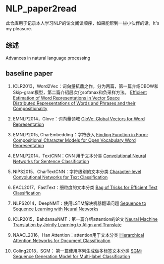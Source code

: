 # NLP_paper2read
此仓库用于记录本人学习NLP的论文阅读顺序，如果能帮到一些小伙伴的话，It's my pleasure.

## 综述
Advances in natural language processing  

## baseline paper
1. ICLR2013，Word2Vec：词向量抗鼎之作，分为两篇，第一篇介绍CBOW和Skip-gram模型，第二篇介绍层次化softmax和负采样方法。
   [Efficient Estimation of Word Representations in Vector Space](https://arxiv.org/abs/1301.3781)  
   [Distributed Representations of Words and Phrases and their Compositionality](https://arxiv.org/pdf/1310.4546.pdf)
   
3. EMNLP2014，Glove：词向量领域
   [GloVe: Global Vectors for Word Representation](https://scholar.google.com/scholar?q=GloVe:+Global+Vectors+for+Word+Representation&hl=zh-CN&as_sdt=0&as_vis=1&oi=scholart)
   
5. EMNLP2015, CharEmbedding：字符嵌入
   [Finding Function in Form: Compositional Character Models for Open Vocabulary Word Representation](https://arxiv.org/abs/1508.02096)
   
7. EMNLP2014，TextCNN：CNN 用于文本分类
   [Convolutional Neural Networks for Sentence Classification](https://arxiv.org/abs/1408.5882)
   
9. NIPS2015，CharTextCNN：字符级别的文本分类
   [Character-level Convolutional Networks for Text Classification](https://arxiv.org/abs/1509.01626)
   
11. EACL2017，FastText：细粒度的文本分类
    [Bag of Tricks for Efficient Text Classification](https://arxiv.org/abs/1607.01759)  
    
13. NLPS2014，DeepNMT：使用LSTM解决机器翻译问题
    [Sequence to Sequence Learning with Neural Networks](https://arxiv.org/abs/1409.3215)
    
15. ICLR2015，BahdanauNMT：第一篇介绍attention的论文
    [Neural Machine Translation by Jointly Learning to Align and Translate](https://arxiv.org/abs/1409.0473)
   
17. NAACL2016，Han Attention：attention用于文本分类
    [Hierarchical Attention Networks for Document Classification](https://www.cs.cmu.edu/~./hovy/papers/16HLT-hierarchical-attention-networks.pdf)
    
19. Coling2018，SGM： 第一篇使用序列生成做多标签文本分类
    [SGM: Sequence Generation Model for Multi-label Classification](https://arxiv.org/abs/1806.04822)
   
   
